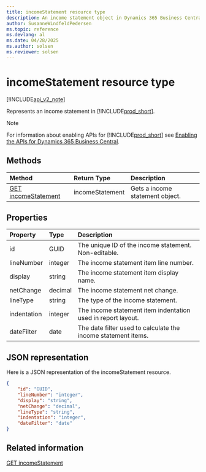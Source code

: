```yaml
---
title: incomeStatement resource type  
description: An income statement object in Dynamics 365 Business Central.
author: SusanneWindfeldPedersen
ms.topic: reference
ms.devlang: al
ms.date: 04/28/2025
ms.author: solsen
ms.reviewer: solsen
---
```


# incomeStatement resource type

[!INCLUDE[api_v2_note](../../../includes/api_v2_note.md)]

<!-- START>DO_NOT_EDIT -->
<!-- IMPORTANT:Do not edit any of the content between here and the END>DO_NOT_EDIT. -->
Represents an income statement in [!INCLUDE[prod_short](../../../includes/prod_short.md)].

> [!NOTE]
> For information about enabling APIs for [!INCLUDE[prod_short](../../../includes/prod_short.md)] see [Enabling the APIs for Dynamics 365 Business Central](../enabling-apis-for-dynamics-nav.md).

## Methods

| Method | Return Type|Description |
|:--------------------|:-----------|:-------------------------|
|[GET incomeStatement](../api/dynamics_incomestatement_get.md)|incomeStatement|Gets a income statement object.|



## Properties

| Property           | Type   |Description     |
|:-------------------|:-------|:---------------|
|id|GUID|The unique ID of the income statement. Non-editable.|
|lineNumber|integer|The income statement item line number.|
|display|string|The income statement item display name.|
|netChange|decimal|The income statement net change. |
|lineType|string|The type of the income statement.|
|indentation|integer|The income statement item indentation used in report layout.|
|dateFilter|date|The date filter used to calculate the income statement items.|

## JSON representation

Here is a JSON representation of the incomeStatement resource.


```json
{
    "id": "GUID",
    "lineNumber": "integer",
    "display": "string",
    "netChange": "decimal",
    "lineType": "string",
    "indentation": "integer",
    "dateFilter": "date"
}
```
<!-- IMPORTANT: END>DO_NOT_EDIT -->



## Related information
[GET incomeStatement](../api/dynamics_incomeStatement_Get.md)
